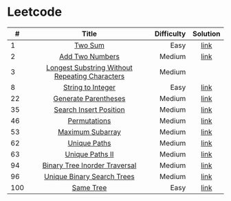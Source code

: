 # Leetcode

|   # | Title                                                                                                                           | Difficulty  | Solution                                    |
| --- | :-----:                                                                                                                         | ----------: | :-------:                                   |
|   1 | [Two Sum](https://leetcode.com/problems/two-sum/)                                                                               | Easy        | [link](./two_sum.cpp)                       |
|   2 | [Add Two Numbers](https://leetcode.com/problems/add-two-numbers/)                                                               | Medium      | [link](./add_numbers.cpp)                   |
|   3 | [Longest Substring Without Repeating Characters](https://leetcode.com/problems/longest-substring-without-repeating-characters/) | Medium      |                                             |
|   8 | [String to Integer](https://leetcode.com/problems/string-to-integer-atoi/)                                                      | Easy        | [link](./atoi.cpp)                          |
|  22 | [Generate Parentheses](https://leetcode.com/problems/generate-parentheses/)                                                     | Medium      | [link](./generate_parentheses.cpp)          |
|  35 | [Search Insert Position](https://leetcode.com/problems/search-insert-position/)                                                 | Medium      | [link](./search_insert_position.cpp)        |
|  46 | [Permutations](https://leetcode.com/problems/permutations/)                                                                     | Medium      | [link](./permutations.cpp)                  |
|  53 | [Maximum Subarray](https://leetcode.com/problems/maximum-subarray/)                                                             | Medium      | [link](./maximum_subarray.cpp)              |
|  62 | [Unique Paths](https://leetcode.com/problems/unique-paths/)                                                                     | Medium      | [link](./unique_paths.cpp)                  |
|  63 | [Unique Paths II](https://leetcode.com/problems/unique-paths-ii/)                                                               | Medium      | [link](./unique_paths_2.cpp)                |
|  94 | [Binary Tree Inorder Traversal](https://leetcode.com/problems/binary-tree-inorder-traversal/)                                   | Medium      | [link](./binary_tree_inorder_traversal.cpp) |
|  96 | [Unique Binary Search Trees](https://leetcode.com/problems/unique-binary-search-trees/)                                         | Medium      | [link](./unique_bst.cpp)                    |
| 100 | [Same Tree](https://leetcode.com/problems/same-tree/)                                                                           | Easy        | [link](./same_tree.cpp)                     |



